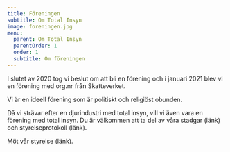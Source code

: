 ```yaml
---
title: Föreningen
subtitle: Om Total Insyn
image: foreningen.jpg
menu:
  parent: Om Total Insyn
  parentOrder: 1
  order: 1
  subtitle: Om föreningen
---
```

I slutet av 2020 tog vi beslut om att bli en förening och i januari 2021 blev vi en förening med org.nr från Skatteverket. 

Vi är en ideell förening som är politiskt och religiöst obunden. 

Då vi strävar efter en djurindustri med total insyn, vill vi även vara en förening med total insyn. Du är välkommen att ta del av våra stadgar (länk) och styrelseprotokoll (länk).

Möt vår styrelse (länk).

